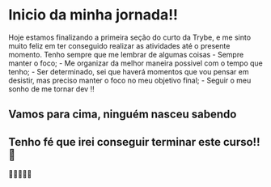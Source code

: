 # Inicio da minha jornada!!

Hoje estamos finalizando a primeira seção do curto da Trybe, e me sinto muito feliz em ter conseguido realizar as atividades até o presente momento.
Tenho sempre que me lembrar de algumas coisas
    - Sempre manter o foco;
    - Me organizar da melhor maneira possivel com o tempo que tenho;
    - Ser determinado, sei que haverá momentos que vou pensar em desistir, mas preciso manter o foco no meu objetivo final;
    - Seguir o meu sonho de me tornar dev !!
 
 ## Vamos para cima, ninguém nasceu sabendo
 ## Tenho fé que irei conseguir terminar este curso!!🙌
 🚀🚀🚀🚀🚀
 
